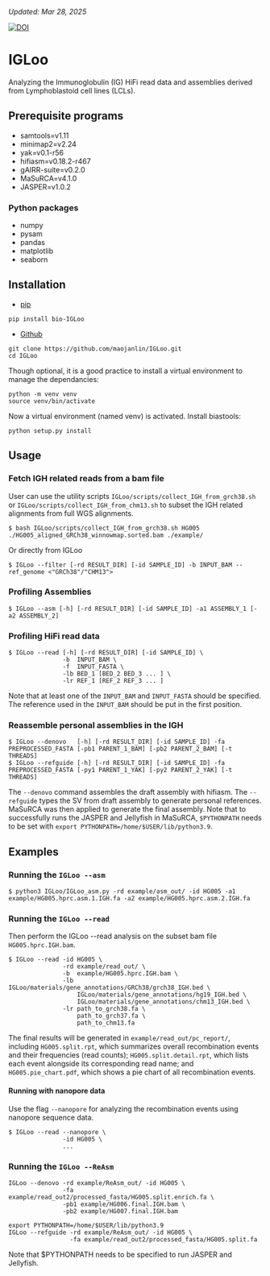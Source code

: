 
_Updated: Mar 28, 2025_

[![DOI](https://zenodo.org/badge/631047974.svg)](https://doi.org/10.5281/zenodo.15048412)

# IGLoo
Analyzing the Immunoglobulin (IG) HiFi read data and assemblies derived from Lymphoblastoid cell lines (LCLs).


## Prerequisite programs
- samtools=v1.11
- minimap2=v2.24
- yak=v0.1-r56
- hifiasm=v0.18.2-r467
- gAIRR-suite=v0.2.0
- MaSuRCA=v4.1.0
- JASPER=v1.0.2
### Python packages
- numpy
- pysam
- pandas
- matplotlib
- seaborn

## Installation
- [pip](https://pypi.org/project/bio-IGLoo/)
```
pip install bio-IGLoo
```
- [Github](https://github.com/maojanlin/IGLoo.git)
```
git clone https://github.com/maojanlin/IGLoo.git
cd IGLoo
```
Though optional, it is a good practice to install a virtual environment to manage the dependancies:

```
python -m venv venv
source venv/bin/activate
```
Now a virtual environment (named venv) is activated. Install biastools:

```
python setup.py install
```


## Usage

### Fetch IGH related reads from a bam file
User can use the utility scripts ```IGLoo/scripts/collect_IGH_from_grch38.sh``` or ```IGLoo/scripts/collect_IGH_from_chm13.sh``` to subset the IGH related alignments from full WGS alignments.
```
$ bash IGLoo/scripts/collect_IGH_from_grch38.sh HG005 ./HG005_aligned_GRCh38_winnowmap.sorted.bam ./example/
```
Or directly from IGLoo
```
$ IGLoo --filter [-rd RESULT_DIR] [-id SAMPLE_ID] -b INPUT_BAM --ref_genome <"GRCh38"/"CHM13">
```


### Profiling Assemblies
```
$ IGLoo --asm [-h] [-rd RESULT_DIR] [-id SAMPLE_ID] -a1 ASSEMBLY_1 [-a2 ASSEMBLY_2]
```

### Profiling HiFi read data
```
$ IGLoo --read [-h] [-rd RESULT_DIR] [-id SAMPLE_ID] \
               -b  INPUT_BAM \
               -f  INPUT_FASTA \
               -lb BED_1 [BED_2 BED_3 ... ] \
               -lr REF_1 [REF_2 REF_3 ... ]
```

Note that at least one of the ```INPUT_BAM``` and ```INPUT_FASTA``` should be specified.  The reference used in the ```INPUT_BAM``` should be put in the first position.

### Reassemble personal assemblies in the IGH

```
$ IGLoo --denovo   [-h] [-rd RESULT_DIR] [-id SAMPLE_ID] -fa PREPROCESSED_FASTA [-pb1 PARENT_1_BAM] [-pb2 PARENT_2_BAM] [-t THREADS]
$ IGLoo --refguide [-h] [-rd RESULT_DIR] [-id SAMPLE_ID] -fa PREPROCESSED_FASTA [-py1 PARENT_1_YAK] [-py2 PARENT_2_YAK] [-t THREADS]
```

The ```--denovo``` command assembles the draft assembly with hifiasm.  The ```--refguide``` types the SV from draft assembly to generate personal references.  MaSuRCA was then applied to generate the final assembly.
Note that to successfully runs the JASPER and Jellyfish in MaSuRCA, ```$PYTHONPATH``` needs to be set with ```export PYTHONPATH=/home/$USER/lib/python3.9```.


## Examples
### Running the ```IGLoo --asm```
```
$ python3 IGLoo/IGLoo_asm.py -rd example/asm_out/ -id HG005 -a1 example/HG005.hprc.asm.1.IGH.fa -a2 example/HG005.hprc.asm.2.IGH.fa
```

### Running the ```IGLoo --read```


Then perform the IGLoo --read analysis on the subset bam file ```HG005.hprc.IGH.bam```.

```
$ IGLoo --read -id HG005 \
               -rd example/read_out/ \
               -b  example/HG005.hprc.IGH.bam \
               -lb IGLoo/materials/gene_annotations/GRCh38/grch38_IGH.bed \
                   IGLoo/materials/gene_annotations/hg19_IGH.bed \
                   IGLoo/materials/gene_annotations/chm13_IGH.bed \
               -lr path_to_grch38.fa \
                   path_to_grch37.fa \
                   path_to_chm13.fa
```

The final results will be generated in ```example/read_out/pc_report/```, including ```HG005.split.rpt```, which summarizes overall recombination events and their frequencies (read counts);  ```HG005.split.detail.rpt```, which lists each event alongside its corresponding read name; and ```HG005.pie_chart.pdf```, which shows a pie chart of all recombination events.


#### Running with nanopore data
Use the flag ```--nanopore``` for analyzing the recombination events using nanopore sequence data.
```
$ IGLoo --read --nanopore \
               -id HG005 \
               ...
```



### Running the ```IGLoo --ReAsm```
```
IGLoo --denovo -rd example/ReAsm_out/ -id HG005 \
               -fa example/read_out2/processed_fasta/HG005.split.enrich.fa \
               -pb1 example/HG006.final.IGH.bam \
               -pb2 example/HG007.final.IGH.bam

export PYTHONPATH=/home/$USER/lib/python3.9
IGLoo --refguide -rd example/ReAsm_out/ -id HG005 \
                 -fa example/read_out2/processed_fasta/HG005.split.fa
```

Note that $PYTHONPATH needs to be specified to run JASPER and Jellyfish.

